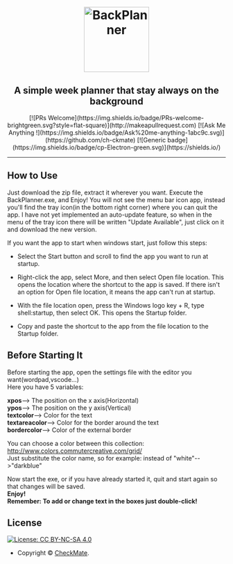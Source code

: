 <h1 align="center">
  <br>
  <a><img width="150" height="150" src="https://upload.wikimedia.org/wikipedia/commons/thumb/c/ca/Calendar_icon_2.svg/989px-Calendar_icon_2.svg.png" alt="BackPlanner"></a>
</h1>

<h2 align="center">A simple week planner that stay always on the background</h2>

<center>
  [![PRs Welcome](https://img.shields.io/badge/PRs-welcome-brightgreen.svg?style=flat-square)](http://makeapullrequest.com) 
  [![Ask Me Anything !](https://img.shields.io/badge/Ask%20me-anything-1abc9c.svg)](https://github.com/ch-ckmate) 
  [![Generic badge](https://img.shields.io/badge/cp-Electron-green.svg)](https://shields.io/)
</center>


      
---
      
## How to Use

Just download the zip file, extract it wherever you want. Execute the BackPlanner.exe, and Enjoy!
You will not see the menu bar icon app, instead you'll find the tray icon(in the bottom right corner) where you can quit the app.
I have not yet implemented an auto-update feature, so when in the menu of the tray icon there will be written "Update Available", just click on it and download the new version.


If you want the app to start when windows start, just follow this steps:

* Select the Start  button and scroll to find the app you want to run at startup.

* Right-click the app, select More, and then select Open file location. This opens the location where the shortcut to the app is saved. If there isn't an option for Open file location, it means the app can't run at startup.

* With the file location open, press the Windows logo key  + R, type shell:startup, then select OK. This opens the Startup folder.

* Copy and paste the shortcut to the app from the file location to the Startup folder.


## Before Starting It

Before starting the app, open the settings file with the editor you want(wordpad,vscode...)  
Here you have 5 variables:  

**xpos**--> The position on the x axis(Horizontal)  
**ypos**--> The position on the y axis(Vertical)  
**textcolor**--> Color for the text  
**textareacolor**--> Color for the border around the text  
**bordercolor**--> Color of the external border  


You can choose a color between this collection:  http://www.colors.commutercreative.com/grid/  
Just substitute the color name, so for example: instead of "white"-->"darkblue"

Now start the exe, or if you have already started it, quit and start again so that changes will be saved.  
**Enjoy!**  
**Remember: To add or change text in the boxes just double-click!**  
      
      
      
## License

[![License: CC BY-NC-SA 4.0](https://img.shields.io/badge/License-CC%20BY--NC--SA%204.0-orange.svg?style=flat-square)](https://creativecommons.org/licenses/by-nc-sa/4.0/)

- Copyright © [CheckMate](https://github.com/ch-ckmate).
